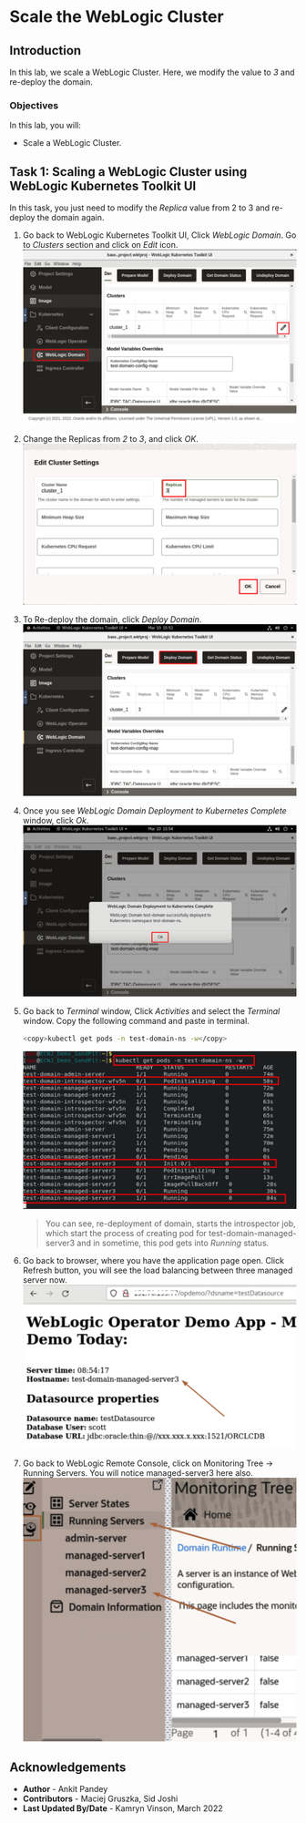 # Scale the WebLogic Cluster 

## Introduction

In this lab, we scale a WebLogic Cluster. Here, we modify the value to *3* and re-deploy the domain.

### Objectives

In this lab, you will:

* Scale a WebLogic Cluster.


## Task 1: Scaling a WebLogic Cluster using WebLogic Kubernetes Toolkit UI

In this task, you just need to modify the *Replica* value from 2 to 3 and re-deploy the domain again. 

1. Go back to WebLogic Kubernetes Toolkit UI,  Click *WebLogic Domain*. Go to *Clusters* section and click on *Edit* icon.  
    ![Cluster Resize](images/clusterresize.png)

2. Change the Replicas from *2* to *3*, and click *OK*. 
    ![Change Replicas](images/changereplicas.png)

3. To Re-deploy the domain, click *Deploy Domain*.
    ![Redeploy Domain](images/redeploydomain.png)

4. Once you see *WebLogic Domain Deployment to Kubernetes Complete* window, click *Ok*.
    ![Deployment Complete](images/deploymentcomplete.png)

5. Go back to *Terminal* window, Click *Activities* and select the *Terminal* window. Copy the following command and paste in terminal.
    ```bash
    <copy>kubectl get pods -n test-domain-ns -w</copy>
    ```
    ![View Scaling](images/viewscaling.png)
    > You can see, re-deployment of domain, starts the introspector job, which start the process of creating pod for test-domain-managed-server3 and in sometime, this pod gets into *Running* status.

6. Go back to browser, where you have the application page open. Click Refresh button, you will see the load balancing between three managed server now.
    ![new server](images/newserver.png)

7. Go back to WebLogic Remote Console, click on Monitoring Tree -> Running Servers. You will notice managed-server3 here also.
    ![remote console](images/remote-console.png)




## Acknowledgements

* **Author** -  Ankit Pandey
* **Contributors** - Maciej Gruszka, Sid Joshi
* **Last Updated By/Date** - Kamryn Vinson, March 2022
